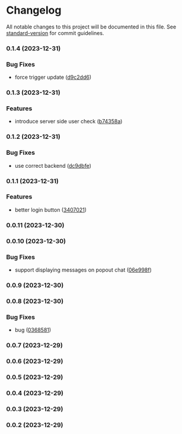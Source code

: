 # Changelog

All notable changes to this project will be documented in this file. See [standard-version](https://github.com/conventional-changelog/standard-version) for commit guidelines.

### 0.1.4 (2023-12-31)


### Bug Fixes

* force trigger update ([d9c2dd6](https://github.com/Stormix/twitch-voice-notes/commit/d9c2dd6a23e03b06dfb9d4ae08c91635b2ecc080))

### 0.1.3 (2023-12-31)


### Features

* introduce server side user check ([b74358a](https://github.com/Stormix/twitch-voice-notes/commit/b74358a97c4e484e8c0b401df49e9db7a541ed07))

### 0.1.2 (2023-12-31)


### Bug Fixes

* use correct backend ([dc9dbfe](https://github.com/Stormix/twitch-voice-notes/commit/dc9dbfe568abd372921fad7e16e660eb9e79d4a0))

### 0.1.1 (2023-12-31)


### Features

* better login button ([3407021](https://github.com/Stormix/twitch-voice-notes/commit/3407021aba0b4737c7d62d1d1f8b70be8db48a82))

### 0.0.11 (2023-12-30)

### 0.0.10 (2023-12-30)


### Bug Fixes

* support displaying messages on popout chat ([06e998f](https://github.com/Stormix/twitch-voice-notes/commit/06e998f896aeaae9e09db93109f53fa214cd63ce))

### 0.0.9 (2023-12-30)

### 0.0.8 (2023-12-30)


### Bug Fixes

* bug ([0368581](https://github.com/Stormix/twitch-voice-notes/commit/0368581a40bb537b9e7a5c58f32b244e203fa9d6))

### 0.0.7 (2023-12-29)

### 0.0.6 (2023-12-29)

### 0.0.5 (2023-12-29)

### 0.0.4 (2023-12-29)

### 0.0.3 (2023-12-29)

### 0.0.2 (2023-12-29)
